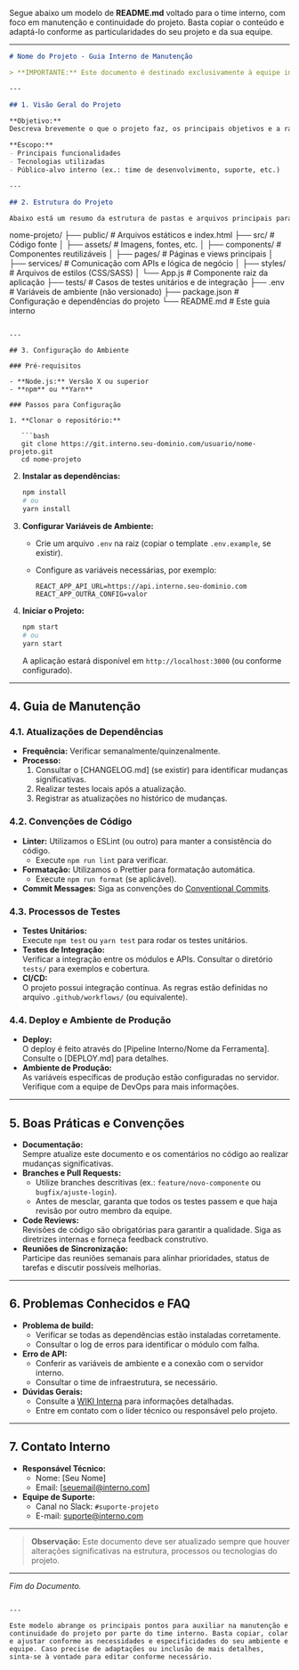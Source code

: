 Segue abaixo um modelo de **README.md** voltado para o time interno, com foco em manutenção e continuidade do projeto. Basta copiar o conteúdo e adaptá-lo conforme as particularidades do seu projeto e da sua equipe.

---

```markdown
# Nome do Projeto - Guia Interno de Manutenção

> **IMPORTANTE:** Este documento é destinado exclusivamente à equipe interna. Ele contém orientações sobre a estrutura do projeto, configuração do ambiente, práticas de manutenção, convenções de código e demais informações necessárias para garantir a continuidade e a qualidade do trabalho.

---

## 1. Visão Geral do Projeto

**Objetivo:**  
Descreva brevemente o que o projeto faz, os principais objetivos e a razão de sua existência.

**Escopo:**  
- Principais funcionalidades
- Tecnologias utilizadas
- Público-alvo interno (ex.: time de desenvolvimento, suporte, etc.)

---

## 2. Estrutura do Projeto

Abaixo está um resumo da estrutura de pastas e arquivos principais para facilitar a localização e a manutenção do código:

```
nome-projeto/
├── public/                # Arquivos estáticos e index.html
├── src/                   # Código fonte
│   ├── assets/            # Imagens, fontes, etc.
│   ├── components/        # Componentes reutilizáveis
│   ├── pages/             # Páginas e views principais
│   ├── services/          # Comunicação com APIs e lógica de negócio
│   ├── styles/            # Arquivos de estilos (CSS/SASS)
│   └── App.js             # Componente raiz da aplicação
├── tests/                 # Casos de testes unitários e de integração
├── .env                   # Variáveis de ambiente (não versionado)
├── package.json           # Configuração e dependências do projeto
└── README.md              # Este guia interno
```

---

## 3. Configuração do Ambiente

### Pré-requisitos

- **Node.js:** Versão X ou superior
- **npm** ou **Yarn**

### Passos para Configuração

1. **Clonar o repositório:**

   ```bash
   git clone https://git.interno.seu-dominio.com/usuario/nome-projeto.git
   cd nome-projeto
   ```

2. **Instalar as dependências:**

   ```bash
   npm install
   # ou
   yarn install
   ```

3. **Configurar Variáveis de Ambiente:**

   - Crie um arquivo `.env` na raiz (copiar o template `.env.example`, se existir).
   - Configure as variáveis necessárias, por exemplo:

     ```env
     REACT_APP_API_URL=https://api.interno.seu-dominio.com
     REACT_APP_OUTRA_CONFIG=valor
     ```

4. **Iniciar o Projeto:**

   ```bash
   npm start
   # ou
   yarn start
   ```

   A aplicação estará disponível em `http://localhost:3000` (ou conforme configurado).

---

## 4. Guia de Manutenção

### 4.1. Atualizações de Dependências

- **Frequência:** Verificar semanalmente/quinzenalmente.
- **Processo:**
  1. Consultar o [CHANGELOG.md] (se existir) para identificar mudanças significativas.
  2. Realizar testes locais após a atualização.
  3. Registrar as atualizações no histórico de mudanças.

### 4.2. Convenções de Código

- **Linter:** Utilizamos o ESLint (ou outro) para manter a consistência do código.
  - Execute `npm run lint` para verificar.
- **Formatação:** Utilizamos o Prettier para formatação automática.
  - Execute `npm run format` (se aplicável).
- **Commit Messages:** Siga as convenções do [Conventional Commits](https://www.conventionalcommits.org/).

### 4.3. Processos de Testes

- **Testes Unitários:**  
  Execute `npm test` ou `yarn test` para rodar os testes unitários.
- **Testes de Integração:**  
  Verificar a integração entre os módulos e APIs. Consultar o diretório `tests/` para exemplos e cobertura.
- **CI/CD:**  
  O projeto possui integração contínua. As regras estão definidas no arquivo `.github/workflows/` (ou equivalente).

### 4.4. Deploy e Ambiente de Produção

- **Deploy:**  
  O deploy é feito através do [Pipeline Interno/Nome da Ferramenta]. Consulte o [DEPLOY.md] para detalhes.
- **Ambiente de Produção:**  
  As variáveis específicas de produção estão configuradas no servidor. Verifique com a equipe de DevOps para mais informações.

---

## 5. Boas Práticas e Convenções

- **Documentação:**  
  Sempre atualize este documento e os comentários no código ao realizar mudanças significativas.
- **Branches e Pull Requests:**  
  - Utilize branches descritivas (ex.: `feature/novo-componente` ou `bugfix/ajuste-login`).
  - Antes de mesclar, garanta que todos os testes passem e que haja revisão por outro membro da equipe.
- **Code Reviews:**  
  Revisões de código são obrigatórias para garantir a qualidade. Siga as diretrizes internas e forneça feedback construtivo.
- **Reuniões de Sincronização:**  
  Participe das reuniões semanais para alinhar prioridades, status de tarefas e discutir possíveis melhorias.

---

## 6. Problemas Conhecidos e FAQ

- **Problema de build:**  
  - Verificar se todas as dependências estão instaladas corretamente.
  - Consultar o log de erros para identificar o módulo com falha.
- **Erro de API:**  
  - Conferir as variáveis de ambiente e a conexão com o servidor interno.
  - Consultar o time de infraestrutura, se necessário.
- **Dúvidas Gerais:**  
  - Consulte a [WIKI Interna](https://wiki.interno.seu-dominio.com/projeto) para informações detalhadas.
  - Entre em contato com o líder técnico ou responsável pelo projeto.

---

## 7. Contato Interno

- **Responsável Técnico:**  
  - Nome: [Seu Nome]
  - Email: [seuemail@interno.com]
- **Equipe de Suporte:**  
  - Canal no Slack: `#suporte-projeto`
  - E-mail: suporte@interno.com

---

> **Observação:** Este documento deve ser atualizado sempre que houver alterações significativas na estrutura, processos ou tecnologias do projeto.

---

_Fim do Documento._
```

---

Este modelo abrange os principais pontos para auxiliar na manutenção e continuidade do projeto por parte do time interno. Basta copiar, colar e ajustar conforme as necessidades e especificidades do seu ambiente e equipe. Caso precise de adaptações ou inclusão de mais detalhes, sinta-se à vontade para editar conforme necessário.
